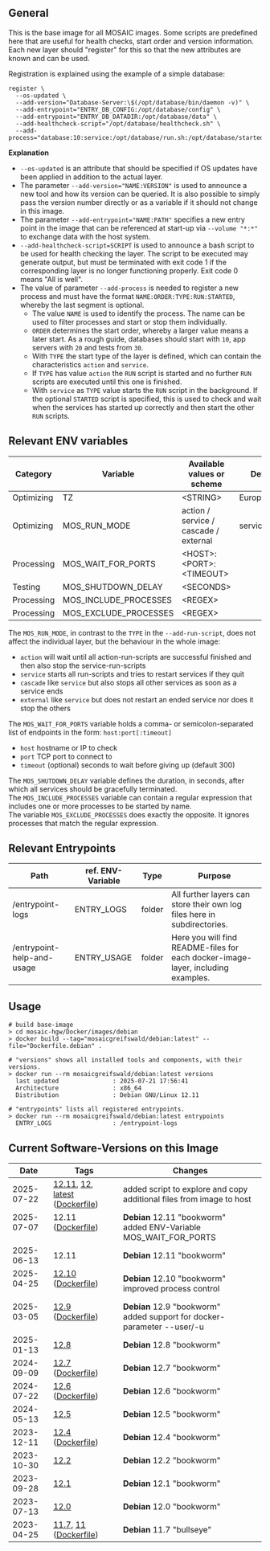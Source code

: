 ## General
This is the base image for all MOSAIC images.
Some scripts are predefined here that are useful for health checks, start order and version information.
Each new layer should "register" for this so that the new attributes are known and can be used.

Registration is explained using the example of a simple database:
```shell
register \
  --os-updated \
  --add-version="Database-Server:\$(/opt/database/bin/daemon -v)" \
  --add-entrypoint="ENTRY_DB_CONFIG:/opt/database/config" \
  --add-entrypoint="ENTRY_DB_DATADIR:/opt/database/data" \
  --add-healthcheck-script="/opt/database/healthcheck.sh" \
  --add-process="database:10:service:/opt/database/run.sh:/opt/database/started.sh"
```
**Explanation**<br>
- `--os-updated` is an attribute that should be specified if OS updates have been applied in addition to the actual layer.
- The parameter `--add-version="NAME:VERSION"` is used to announce a new tool and how its version can be queried. It is also possible to simply pass the version number directly or as a variable if it should not change in this image.
- The parameter `--add-entrypoint="NAME:PATH"` specifies a new entry point in the image that can be referenced at start-up via `--volume "*:*"` to exchange data with the host system.
- `--add-healthcheck-script=SCRIPT` is used to announce a bash script to be used for health checking the layer. The script to be executed may generate output, but must be terminated with exit code 1 if the corresponding layer is no longer functioning properly. Exit code 0 means "All is well".
- The value of parameter `--add-process` is needed to register a new process and must have the format `NAME:ORDER:TYPE:RUN:STARTED`, whereby the last segment is optional.
  - The value `NAME` is used to identify the process. The name can be used to filter processes and start or stop them individually.
  - `ORDER` determines the start order, whereby a larger value means a later start. As a rough guide, databases should start with `10`, app servers with `20` and tests from `30`.
  - With `TYPE` the start type of the layer is defined, which can contain the characteristics `action` and `service`.
  - If `TYPE` has value `action` the `RUN` script is started and no further `RUN` scripts are executed until this one is finished.
  - With `service` as `TYPE` value starts the `RUN` script in the background. If the optional `STARTED` script is specified, this is used to check and wait when the services has started up correctly and then start the other `RUN` scripts.


## Relevant ENV variables
| Category   | Variable              | Available values or scheme            | Default       |
|------------|-----------------------|---------------------------------------|---------------|
| Optimizing | TZ                    | \<STRING\>                            | Europe/Berlin |
| Optimizing | MOS_RUN_MODE          | action / service / cascade / external | service       |
| Processing | MOS_WAIT_FOR_PORTS    | \<HOST\>:\<PORT\>:\<TIMEOUT\>         |               |
| Testing    | MOS_SHUTDOWN_DELAY    | \<SECONDS\>                           |               |
| Processing | MOS_INCLUDE_PROCESSES | \<REGEX\>                             |               |
| Processing | MOS_EXCLUDE_PROCESSES | \<REGEX\>                             |               |

The `MOS_RUN_MODE`, in contrast to the `TYPE` in the `--add-run-script`, does not affect the individual layer, but the behaviour in the whole image:
- `action` will wait until all action-run-scripts are successful finished and then also stop the service-run-scripts
- `service` starts all run-scripts and tries to restart services if they quit
- `cascade` like `service` but also stops all other services as soon as a service ends
- `external` like `service` but does not restart an ended service nor does it stop the others

The `MOS_WAIT_FOR_PORTS` variable holds a comma- or semicolon-separated list of endpoints in the form: `host:port[:timeout]`
- `host` hostname or IP to check
- `port` TCP port to connect to
- `timeout` (optional) seconds to wait before giving up (default 300)

The `MOS_SHUTDOWN_DELAY` variable defines the duration, in seconds, after which all services should be gracefully terminated.\
The `MOS_INCLUDE_PROCESSES` variable can contain a regular expression that includes one or more processes to be started by name.\
The variable `MOS_EXCLUDE_PROCESSES` does exactly the opposite. It ignores processes that match the regular expression.

## Relevant Entrypoints
| Path                       | ref. ENV-Variable | Type   | Purpose                                                                          |
|----------------------------|-------------------|--------|----------------------------------------------------------------------------------|
| /entrypoint-logs           | ENTRY_LOGS        | folder | All further layers can store their own log files here in subdirectories.         |
| /entrypoint-help-and-usage | ENTRY_USAGE       | folder | Here you will find README-files for each docker-image-layer, including examples. |

## Usage
```shell
# build base-image
> cd mosaic-hgw/Docker/images/debian
> docker build --tag="mosaicgreifswald/debian:latest" --file="Dockerfile.debian" .

# "versions" shows all installed tools and components, with their versions.
> docker run --rm mosaicgreifswald/debian:latest versions
  last updated               : 2025-07-21 17:56:41
  Architecture               : x86_64
  Distribution               : Debian GNU/Linux 12.11
  
# "entrypoints" lists all registered entrypoints.
> docker run --rm mosaicgreifswald/debian:latest entrypoints
  ENTRY_LOGS                 : /entrypoint-logs
```

## Current Software-Versions on this Image
| Date               | Tags                                                                                                                                                                                                                                                                                                                                                          | Changes                                                                    |
|--------------------|---------------------------------------------------------------------------------------------------------------------------------------------------------------------------------------------------------------------------------------------------------------------------------------------------------------------------------------------------------------|----------------------------------------------------------------------------|
| 2025-07-22         | [12.11](https://hub.docker.com/r/mosaicgreifswald/debian/tags?name=12.11), [12](https://hub.docker.com/r/mosaicgreifswald/debian/tags?name=12), [latest](https://hub.docker.com/r/mosaicgreifswald/debian/tags?name=latest) ([Dockerfile](https://github.com/mosaic-hgw/Docker/blob/29b5fc38ccd6e79c594cd50a6ea9afdafe4d777c/image/debian/Dockerfile.debian)) | added script to explore and copy additional files from image to host       |
| 2025-07-07<br><br> | 12.11 ([Dockerfile](https://github.com/mosaic-hgw/Docker/blob/a370600c41ce8b19f2b0ed55be81a6aa3000cdf2/image/debian/Dockerfile.debian))<br><br>                                                                                                                                                                                                               | **Debian** 12.11 "bookworm"<br>added ENV-Variable MOS_WAIT_FOR_PORTS       |
| 2025-06-13         | 12.11                                                                                                                                                                                                                                                                                                                                                         | **Debian** 12.11 "bookworm"                                                |
| 2025-04-25<br><br> | [12.10](https://hub.docker.com/r/mosaicgreifswald/debian/tags?name=12.10) ([Dockerfile](https://github.com/mosaic-hgw/Docker/blob/a370600c41ce8b19f2b0ed55be81a6aa3000cdf2/image/debian/Dockerfile.debian))<br><br>                                                                                                                                           | **Debian** 12.10 "bookworm"<br>improved process control                    |
| 2025-03-05<br><br> | [12.9](https://hub.docker.com/r/mosaicgreifswald/debian/tags?name=12.9) ([Dockerfile](https://github.com/mosaic-hgw/Docker/blob/d5ee0894caa3033284d3caaf4d6373a8810cfb96/image/debian/Dockerfile.debian))<br><br>                                                                                                                                             | **Debian** 12.9 "bookworm"<br>added support for docker-parameter --user/-u |
| 2025-01-13         | [12.8](https://hub.docker.com/r/mosaicgreifswald/debian/tags?name=12.8)                                                                                                                                                                                                                                                                                       | **Debian** 12.8 "bookworm"                                                 |
| 2024-09-09         | [12.7](https://hub.docker.com/r/mosaicgreifswald/debian/tags?name=12.7) ([Dockerfile](https://github.com/mosaic-hgw/Docker/blob/75e66a88eb961ca664eb754cb9c0c20ee9197c3d/image/debian/Dockerfile.debian))                                                                                                                                                     | **Debian** 12.7 "bookworm"                                                 |
| 2024-07-22         | [12.6](https://hub.docker.com/r/mosaicgreifswald/debian/tags?name=12.6) ([Dockerfile](https://github.com/mosaic-hgw/Docker/blob/d60333bba59fc8c1c6dbbcb3cad5b6180e3e5105/image/debian/Dockerfile.debian))                                                                                                                                                     | **Debian** 12.6 "bookworm"                                                 |
| 2024-05-13         | [12.5](https://hub.docker.com/r/mosaicgreifswald/debian/tags?name=12.5)                                                                                                                                                                                                                                                                                       | **Debian** 12.5 "bookworm"                                                 |
| 2023-12-11         | [12.4](https://hub.docker.com/r/mosaicgreifswald/debian/tags?name=12.4) ([Dockerfile](https://github.com/mosaic-hgw/Docker/blob/5981092ec91894fdcdc6961a79b3b45b2e141b1c/image/base/Dockerfile.base.deb))                                                                                                                                                     | **Debian** 12.4 "bookworm"                                                 |
| 2023-10-30         | [12.2](https://hub.docker.com/r/mosaicgreifswald/debian/tags?name=12.2)                                                                                                                                                                                                                                                                                       | **Debian** 12.2 "bookworm"                                                 |
| 2023-09-28         | [12.1](https://hub.docker.com/r/mosaicgreifswald/debian/tags?name=12.1)                                                                                                                                                                                                                                                                                       | **Debian** 12.1 "bookworm"                                                 |
| 2023-07-13         | [12.0](https://hub.docker.com/r/mosaicgreifswald/debian/tags?name=12.0)                                                                                                                                                                                                                                                                                       | **Debian** 12.0 "bookworm"                                                 |
| 2023-04-25         | [11.7](https://hub.docker.com/r/mosaicgreifswald/debian/tags?name=11.7), [11](https://hub.docker.com/r/mosaicgreifswald/debian/tags?name=11) ([Dockerfile](https://github.com/mosaic-hgw/Docker/blob/2af37800a94baed6dff61d6533c499dfb42cd545/image/base/Dockerfile.base.deb))                                                                                | **Debian** 11.7 "bullseye"                                                 |
